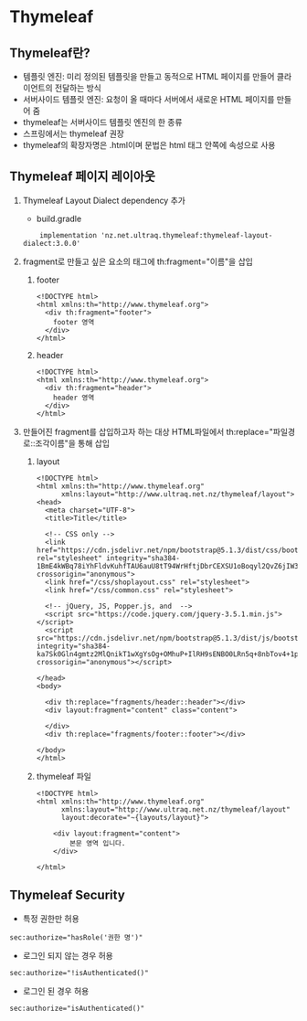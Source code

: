 # Thymeleaf

## Thymeleaf란?
- 템플릿 엔진: 미리 정의된 템플릿을 만들고 동적으로 HTML 페이지를 만들어 클라이언트의 전달하는 방식
- 서버사이드 템플릿 엔진: 요청이 올 때마다 서버에서 새로운 HTML 페이지를 만들어 줌
- thymeleaf는 서버사이드 템플릿 엔진의 한 종류
- 스프링에서는 thymeleaf 권장
- thymeleaf의 확장자명은 .html이며 문법은 html 태그 안쪽에 속성으로 사용

## Thymeleaf 페이지 레이아웃
1. Thymeleaf Layout Dialect dependency 추가
    - build.gradle
   ````
       implementation 'nz.net.ultraq.thymeleaf:thymeleaf-layout-dialect:3.0.0'
   ````

2. fragment로 만들고 싶은 요소의 태그에 th:fragment="이름"을 삽입
   1. footer
        ````
      <!DOCTYPE html>
        <html xmlns:th="http://www.thymeleaf.org">
          <div th:fragment="footer">
            footer 영역
          </div>
        </html>
      ````
   2. header
       ````
      <!DOCTYPE html>
       <html xmlns:th="http://www.thymeleaf.org">
         <div th:fragment="header">
           header 영역
         </div>
       </html>
      ````
   
3. 만들어진 fragment를 삽입하고자 하는 대상 HTML파일에서 th:replace="파일경로::조각이름"을 통해 삽입
   1. layout
       ````
      <!DOCTYPE html>
       <html xmlns:th="http://www.thymeleaf.org"
             xmlns:layout="http://www.ultraq.net.nz/thymeleaf/layout">
       <head>
         <meta charset="UTF-8">
         <title>Title</title>
    
         <!-- CSS only -->
         <link href="https://cdn.jsdelivr.net/npm/bootstrap@5.1.3/dist/css/bootstrap.min.css" rel="stylesheet" integrity="sha384-1BmE4kWBq78iYhFldvKuhfTAU6auU8tT94WrHftjDbrCEXSU1oBoqyl2QvZ6jIW3" crossorigin="anonymous">
         <link href="/css/shoplayout.css" rel="stylesheet">
         <link href="/css/common.css" rel="stylesheet">
    
         <!-- jQuery, JS, Popper.js, and  -->
         <script src="https://code.jquery.com/jquery-3.5.1.min.js"></script>
         <script src="https://cdn.jsdelivr.net/npm/bootstrap@5.1.3/dist/js/bootstrap.bundle.min.js" integrity="sha384-ka7Sk0Gln4gmtz2MlQnikT1wXgYsOg+OMhuP+IlRH9sENBO0LRn5q+8nbTov4+1p" crossorigin="anonymous"></script>
    
       </head>
       <body>
    
         <div th:replace="fragments/header::header"></div>
         <div layout:fragment="content" class="content">
    
         </div>
         <div th:replace="fragments/footer::footer"></div>
    
       </body>
       </html>
       ````
   
   2. thymeleaf 파일
       ````
      <!DOCTYPE html>
       <html xmlns:th="http://www.thymeleaf.org"
             xmlns:layout="http://www.ultraq.net.nz/thymeleaf/layout"
             layout:decorate="~{layouts/layout}">
    
           <div layout:fragment="content">
               본문 영역 입니다.
           </div>
    
       </html> 
      ````
   
## Thymeleaf Security
- 특정 권한만 허용
````
sec:authorize="hasRole('권한 명')"
````
- 로그인 되지 않는 경우 허용
````
sec:authorize="!isAuthenticated()"
````
- 로그인 된 경우 허용
````
sec:authorize="isAuthenticated()"
````